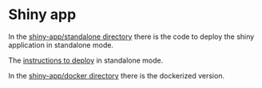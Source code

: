 # Shiny app 

In the [shiny-app/standalone directory](shiny-app/standalone) there is the code to deploy the shiny application in standalone mode.

The [instructions to deploy](shiny-app/standalone/installation/README.md) in standalone mode.

In the [shiny-app/docker directory](shiny-app/docker) there is the dockerized version.
